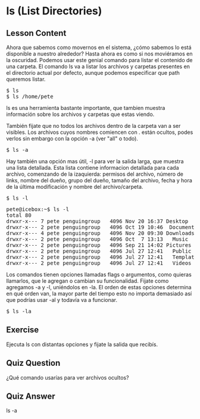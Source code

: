 # ls (List Directories)

## Lesson Content

Ahora que sabemos como movernos en el sistema, ¿cómo sabemos lo está disponible a nuestro alrededor? Hasta ahora es como si nos moviéramos en la oscuridad. Podemos usar este genial comando para listar el contenido de una carpeta. El comando ls va a listar los archivos y carpetas presentes en el directorio actual por defecto, aunque podemos especificar que path queremos listar.

<pre>$ ls
$ ls /home/pete</pre>

ls es una herramienta bastante importante, que tambien muestra información sobre los archivos y carpetas que estas viendo.

También fijate que no todos los archivos dentro de la carpeta van a ser visibles. Los archivos cuyos nombres comiencen con . están ocultos, podes verlos sin embargo con la opción -a (ver "all" o todo).

<pre>$ ls -a</pre>

Hay también una opción mas útil, -l para ver la salida larga, que muestra una lista detallada. Esta lista contiene informacion detallada para cada archivo, comenzando de la izaquierda: permisos del archivo, número de links, nombre del dueño, grupo del dueño, tamaño del archivo, fecha y hora de la última modificación y nombre del archivo/carpeta.

<pre>$ ls -l</pre>

<pre>pete@icebox:~$ ls -l
total 80
drwxr-x--- 7 pete penguingroup   4096 Nov 20 16:37 Desktop
drwxr-x--- 2 pete penguingroup   4096 Oct 19 10:46  Documents
drwxr-x--- 4 pete penguingroup   4096 Nov 20 09:30 Downloads
drwxr-x--- 2 pete penguingroup   4096 Oct  7 13:13   Music
drwxr-x--- 2 pete penguingroup   4096 Sep 21 14:02 Pictures
drwxr-x--- 2 pete penguingroup   4096 Jul 27 12:41   Public
drwxr-x--- 2 pete penguingroup   4096 Jul 27 12:41   Templates
drwxr-x--- 2 pete penguingroup   4096 Jul 27 12:41   Videos</pre>

Los comandos tienen opciones llamadas flags o argumentos, como quieras llamarlos, que le agregan o cambian su funcionalidad. Fijate como agregamos -a y -l, uniéndolos en -la. El orden de estas opciones determina en qué orden van, la mayor parte del tiempo esto no importa demasiado así que podrías usar -al y todavía va a funcionar.

<pre>$ ls -la</pre>

## Exercise

Ejecuta ls con distantas opciones y fijate la salida que recibís.

## Quiz Question

¿Qué comando usarías para ver archivos ocultos?

## Quiz Answer

ls -a
